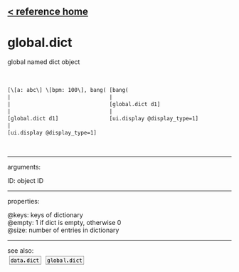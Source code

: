 [< reference home](ceammc_lib.html)
---

# global.dict


global named dict object

```


[\[a: abc\] \[bpm: 100\], bang( [bang(
|                               |
|                               [global.dict d1]
|                               |
[global.dict d1]                [ui.display @display_type=1]
|
[ui.display @display_type=1]

            
```

---
arguments:

ID: object ID<br>

---
properties:

@keys: keys of dictionary<br>
@empty: 1 if dict is
            empty, otherwise 0<br>
@size: number of
            entries in dictionary<br>

---
see also:<br>
[![data.dict](img/object_data.dict.png)](data.dict.html)
[![global.dict](img/object_global.dict.png)](global.dict.html)
